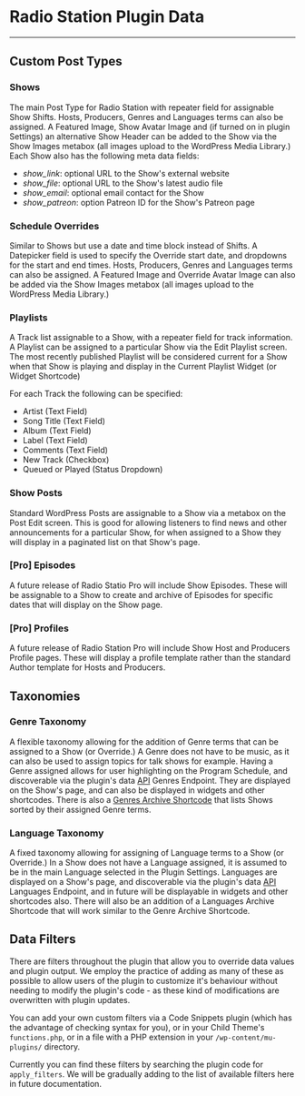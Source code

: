 # Radio Station Plugin Data

***

## Custom Post Types

### Shows

The main Post Type for Radio Station with repeater field for assignable Show Shifts. Hosts, Producers, Genres and Languages terms can also be assigned. A Featured Image, Show Avatar Image and (if turned on in plugin Settings) an alternative Show Header can be added to the Show via the Show Images metabox (all images upload to the WordPress Media Library.) Each Show also has the following meta data fields:

* *show_link*: optional URL to the Show's external website
* *show_file*: optional URL to the Show's latest audio file
* *show_email*: optional email contact for the Show
* *show_patreon*: option Patreon ID for the Show's Patreon page

### Schedule Overrides

Similar to Shows but use a date and time block instead of Shifts. A Datepicker field is used to specify the Override start date, and dropdowns for the start and end times. Hosts, Producers, Genres and Languages terms can also be assigned. A Featured Image and Override Avatar Image can also be added via the Show Images metabox (all images upload to the WordPress Media Library.)

### Playlists

A Track list assignable to a Show, with a repeater field for track information. A Playlist can be assigned to a particular Show via the Edit Playlist screen. The most recently published Playlist will be considered current for a Show when that Show is playing and display in the Current Playlist Widget (or Widget Shortcode)

For each Track the following can be specified:

* Artist (Text Field)
* Song Title (Text Field)
* Album (Text Field)
* Label (Text Field)
* Comments (Text Field)
* New Track (Checkbox)
* Queued or Played (Status Dropdown)

### Show Posts

Standard WordPress Posts are assignable to a Show via a metabox on the Post Edit screen. This is good for allowing listeners to find news and other announcements for a particular Show, for when assigned to a Show they will display in a paginated list on that Show's page.

### [Pro] Episodes

A future release of Radio Statio Pro will include Show Episodes. These will be assignable to a Show to create and archive of Episodes for specific dates that will display on the Show page.

### [Pro] Profiles

A future release of Radio Station Pro will include Show Host and Producers Profile pages. These will display a profile template rather than the standard Author template for Hosts and Producers.


## Taxonomies

### Genre Taxonomy

A flexible taxonomy allowing for the addition of Genre terms that can be assigned to a Show (or Override.) A Genre does not have to be music, as it can also be used to assign topics for talk shows for example. Having a Genre assigned allows for user highlighting on the Program Schedule, and discoverable via the plugin's data [API](./API.md) Genres Endpoint. They are displayed on the Show's page, and can also be displayed in widgets and other shortcodes. There is also a [Genres Archive Shortcode](./Shortcodes.md#genres-archive-shortcode) that lists Shows sorted by their assigned Genre terms.

### Language Taxonomy

A fixed taxonomy allowing for assigning of Language terms to a Show (or Override.) In a Show does not have a Language assigned, it is assumed to be in the main Language selected in the Plugin Settings. Languages are displayed on a Show's page, and discoverable via the plugin's data [API](./API.md) Languages Endpoint, and in future will be displayable in widgets and other shortcodes also. There will also be an addition of a Languages Archive Shortcode that will work similar to the Genre Archive Shortcode.


## Data Filters

There are filters throughout the plugin that allow you to override data values and plugin output. We employ the practice of adding as many of these as possible to allow users of the plugin to customize it's behaviour without needing to modify the plugin's code - as these kind of modifications are overwritten with plugin updates.

You can add your own custom filters via a Code Snippets plugin (which has the advantage of checking syntax for you), or in your Child Theme's `functions.php`, or in a file with a PHP extension in your `/wp-content/mu-plugins/` directory. 

Currently you can find these filters by searching the plugin code for `apply_filters`. We will be gradually adding to the list of available filters here in future documentation.


